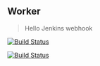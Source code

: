 ## Worker
> Hello Jenkins webhook

 [![Build Status](http://192.168.100.253:8080/buildStatus/icon?job=instavote%2Fworker-build)](http://192.168.100.253:8080/job/instavote/job/worker-build/)

[![Build Status](http://192.168.100.253:8080/buildStatus/icon?job=instavote%2Fworker-test&subject=UnitTest)](http://192.168.100.253:8080/job/instavote/job/worker-test/)

